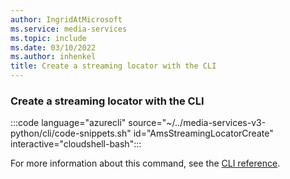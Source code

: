 ```yaml
---
author: IngridAtMicrosoft
ms.service: media-services
ms.topic: include
ms.date: 03/10/2022
ms.author: inhenkel
title: Create a streaming locator with the CLI
---
```


### Create a streaming locator with the CLI

:::code language="azurecli" source="~/../media-services-v3-python/cli/code-snippets.sh" id="AmsStreamingLocatorCreate" interactive="cloudshell-bash":::

For more information about this command, see the [CLI reference](/cli/azure/ams/streaming-locator?view=azure-cli-latest&preserve-view=true#az-ams-streaming-locator-create).

